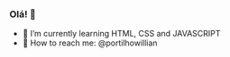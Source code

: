 ### Olá! 👋

- 🌱 I’m currently learning HTML, CSS and JAVASCRIPT
- 📱  How to reach me: @portilhowillian

